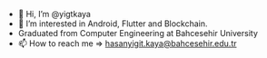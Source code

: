 - 👋 Hi, I’m @yigtkaya
- 👀 I’m interested in Android, Flutter and Blockchain. 
- Graduated from Computer Engineering at Bahcesehir University 
- 📫 How to reach me => hasanyigit.kaya@bahcesehir.edu.tr

<!---
yigtkaya/yigtkaya is a ✨ special ✨ repository because its `README.md` (this file) appears on your GitHub profile.
You can click the Preview link to take a look at your changes.
--->
